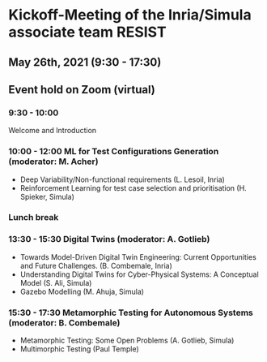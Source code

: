 # Kickoff-Meeting of the Inria/Simula associate team RESIST

## May 26th, 2021 (9:30 - 17:30)
## Event hold on Zoom (virtual)

### 9:30 - 10:00
Welcome and Introduction

### 10:00 - 12:00 ML for Test Configurations Generation (moderator: M. Acher)
- Deep Variability/Non-functional requirements (L. Lesoil, Inria)
-	Reinforcement Learning for test case selection and prioritisation (H. Spieker, Simula) 

### Lunch break

### 13:30 - 15:30 Digital Twins (moderator: A. Gotlieb)
- Towards Model-Driven Digital Twin Engineering: Current Opportunities and Future Challenges. (B. Combemale, Inria)
- Understanding Digital Twins for Cyber-Physical Systems: A Conceptual Model (S. Ali, Simula)
-	Gazebo Modelling (M. Ahuja, Simula)

### 15:30 - 17:30 Metamorphic Testing for Autonomous Systems (moderator: B. Combemale)
-	Metamorphic Testing: Some Open Problems (A. Gotlieb, Simula)
-	Multimorphic Testing (Paul Temple)


